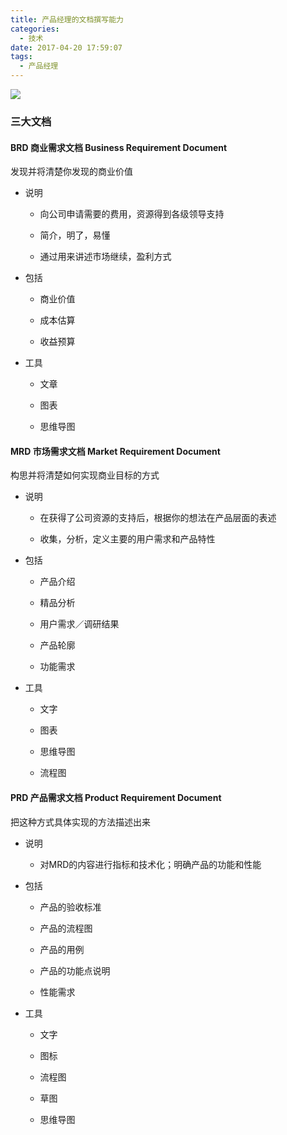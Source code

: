 ```yaml
---
title: 产品经理的文档撰写能力
categories:
  - 技术
date: 2017-04-20 17:59:07
tags:
  - 产品经理
---
```


![](https://ww3.sinaimg.cn/large/006tKfTcgy1fetash3tahj31kw1k4gyt.jpg)

### 三大文档

#### BRD 商业需求文档 Business Requirement Document

发现并将清楚你发现的商业价值

- 说明

    - 向公司申请需要的费用，资源得到各级领导支持

    - 简介，明了，易懂

    - 通过用来讲述市场继续，盈利方式

- 包括

    - 商业价值

    - 成本估算

    - 收益预算

- 工具

    - 文章

    - 图表

    - 思维导图

#### MRD 市场需求文档 Market Requirement Document

构思并将清楚如何实现商业目标的方式

- 说明

    - 在获得了公司资源的支持后，根据你的想法在产品层面的表述

    - 收集，分析，定义主要的用户需求和产品特性

- 包括

    - 产品介绍

    - 精品分析

    - 用户需求／调研结果

    - 产品轮廓

    - 功能需求

- 工具

    - 文字

    - 图表

    - 思维导图

    - 流程图

#### PRD 产品需求文档 Product Requirement Document

把这种方式具体实现的方法描述出来

- 说明

    - 对MRD的内容进行指标和技术化；明确产品的功能和性能

- 包括

    - 产品的验收标准

    - 产品的流程图

    - 产品的用例

    - 产品的功能点说明

    - 性能需求

- 工具

    - 文字

    - 图标

    - 流程图

    - 草图

    - 思维导图

